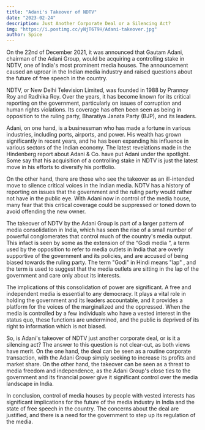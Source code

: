 ```yaml
---
title: "Adani's Takeover of NDTV"
date: "2023-02-24"
description: Just Another Corporate Deal or a Silencing Act?
img: "https://i.postimg.cc/yNjT6T9H/Adani-takeover.jpg"
author: Spice
---
```




On the 22nd of December 2021, it was announced that Gautam Adani, chairman of the
Adani Group, would be acquiring a controlling stake in NDTV, one of India's most prominent
media houses. The announcement caused an uproar in the Indian media industry and raised
questions about the future of free speech in the country.

NDTV, or New Delhi Television Limited, was founded in 1988 by Prannoy Roy and Radhika
Roy. Over the years, it has become known for its critical reporting on the government,
particularly on issues of corruption and human rights violations. Its coverage has often been
seen as being in opposition to the ruling party, Bharatiya Janata Party (BJP), and its leaders.

Adani, on one hand, is a businessman who has made a fortune in various industries,
including ports, airports, and power. His wealth has grown significantly in recent years, and
he has been expanding his influence in various sectors of the Indian economy. The latest
revelations made in the Hindenberg report about Adani & Co. have put Adani under the
spotlight. Some say that his acquisition of a controlling stake in NDTV is just the latest move
in his efforts to diversify his portfolio.

On the other hand, there are those who see the takeover as an ill-intended move to silence
critical voices in the Indian media. NDTV has a history of reporting on issues that the
government and the ruling party would rather not have in the public eye. With Adani now in
control of the media house, many fear that this critical coverage could be suppressed or
toned down to avoid offending the new owner.

The takeover of NDTV by the Adani Group is part of a larger pattern of media consolidation
in India, which has seen the rise of a small number of powerful conglomerates that control
much of the country's media output. This infact is seen by some as the extension of the
“Godi media “, a term used by the opposition to refer to media outlets in India that are
overly supportive of the government and its policies, and are accused of being biased
towards the ruling party. The term "Godi" in Hindi means "lap" , and the term is used to
suggest that the media outlets are sitting in the lap of the government and care only about
its interests.

The implications of this consolidation of power are significant. A free and independent
media is essential to any democracy. It plays a vital role in holding the government and its
leaders accountable, and it provides a platform for the voices of the marginalized and the
oppressed. When the media is controlled by a few individuals who have a vested interest in
the status quo, these functions are undermined, and the public is deprived of its right to
information which is not biased.

So, is Adani's takeover of NDTV just another corporate deal, or is it a silencing act? The
answer to this question is not clear-cut, as both views have merit. On the one hand, the deal
can be seen as a routine corporate transaction, with the Adani Group simply seeking to
increase its profits and market share. On the other hand, the takeover can be seen as a
threat to media freedom and independence, as the Adani Group's close ties to the
government and its financial power give it significant control over the media landscape in
India.

In conclusion, control of media houses by people with vested interests has significant
implications for the future of the media industry in India and the state of free speech in the
country. The concerns about the deal are justified, and there is a need for the government to
step up its regulation of the media.